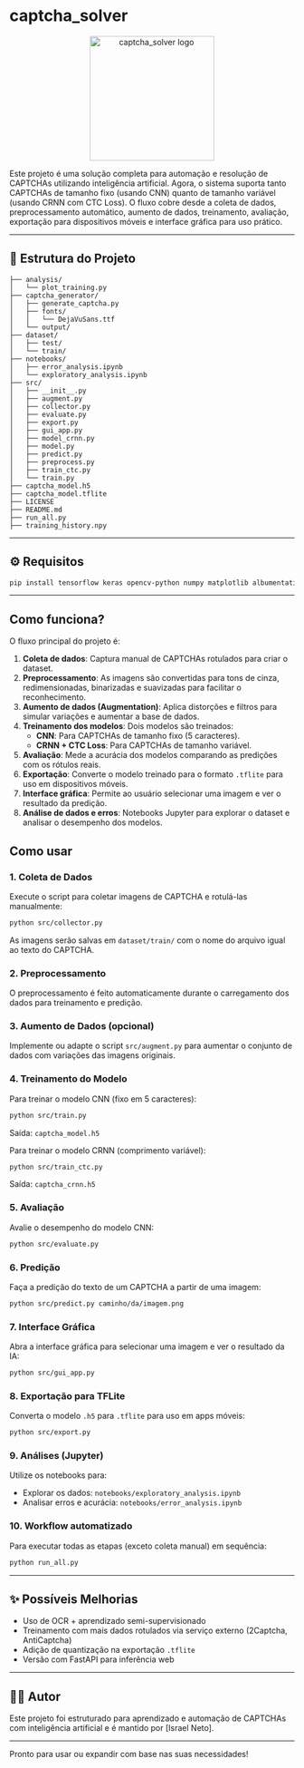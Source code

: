 # captcha_solver

<p align="center">
  <img src="https://user-images.githubusercontent.com/your-github-username/your-repo/main/logo.png" alt="captcha_solver logo" width="220"/>
</p>

Este projeto é uma solução completa para automação e resolução de CAPTCHAs utilizando inteligência artificial. Agora, o sistema suporta tanto CAPTCHAs de tamanho fixo (usando CNN) quanto de tamanho variável (usando CRNN com CTC Loss). O fluxo cobre desde a coleta de dados, preprocessamento automático, aumento de dados, treinamento, avaliação, exportação para dispositivos móveis e interface gráfica para uso prático.

---

## 📁 Estrutura do Projeto
```
├── analysis/
│   └── plot_training.py
├── captcha_generator/
│   ├── generate_captcha.py
│   ├── fonts/
│   │   └── DejaVuSans.ttf
│   └── output/
├── dataset/
│   ├── test/
│   └── train/
├── notebooks/
│   ├── error_analysis.ipynb
│   └── exploratory_analysis.ipynb
├── src/
│   ├── __init__.py
│   ├── augment.py
│   ├── collector.py
│   ├── evaluate.py
│   ├── export.py
│   ├── gui_app.py
│   ├── model_crnn.py
│   ├── model.py
│   ├── predict.py
│   ├── preprocess.py
│   ├── train_ctc.py
│   └── train.py
├── captcha_model.h5
├── captcha_model.tflite
├── LICENSE
├── README.md
├── run_all.py
├── training_history.npy
```

---

## ⚙️ Requisitos
```bash
pip install tensorflow keras opencv-python numpy matplotlib albumentations pillow
```

---

## Como funciona?
O fluxo principal do projeto é:
1. **Coleta de dados**: Captura manual de CAPTCHAs rotulados para criar o dataset.
2. **Preprocessamento**: As imagens são convertidas para tons de cinza, redimensionadas, binarizadas e suavizadas para facilitar o reconhecimento.
3. **Aumento de dados (Augmentation)**: Aplica distorções e filtros para simular variações e aumentar a base de dados.
4. **Treinamento dos modelos**: Dois modelos são treinados:
   - **CNN**: Para CAPTCHAs de tamanho fixo (5 caracteres).
   - **CRNN + CTC Loss**: Para CAPTCHAs de tamanho variável.
5. **Avaliação**: Mede a acurácia dos modelos comparando as predições com os rótulos reais.
6. **Exportação**: Converte o modelo treinado para o formato `.tflite` para uso em dispositivos móveis.
7. **Interface gráfica**: Permite ao usuário selecionar uma imagem e ver o resultado da predição.
8. **Análise de dados e erros**: Notebooks Jupyter para explorar o dataset e analisar o desempenho dos modelos.

## Como usar

### 1. Coleta de Dados
Execute o script para coletar imagens de CAPTCHA e rotulá-las manualmente:
```bash
python src/collector.py
```
As imagens serão salvas em `dataset/train/` com o nome do arquivo igual ao texto do CAPTCHA.

### 2. Preprocessamento
O preprocessamento é feito automaticamente durante o carregamento dos dados para treinamento e predição.

### 3. Aumento de Dados (opcional)
Implemente ou adapte o script `src/augment.py` para aumentar o conjunto de dados com variações das imagens originais.

### 4. Treinamento do Modelo
Para treinar o modelo CNN (fixo em 5 caracteres):
```bash
python src/train.py
```
Saída: `captcha_model.h5`

Para treinar o modelo CRNN (comprimento variável):
```bash
python src/train_ctc.py
```
Saída: `captcha_crnn.h5`

### 5. Avaliação
Avalie o desempenho do modelo CNN:
```bash
python src/evaluate.py
```

### 6. Predição
Faça a predição do texto de um CAPTCHA a partir de uma imagem:
```bash
python src/predict.py caminho/da/imagem.png
```

### 7. Interface Gráfica
Abra a interface gráfica para selecionar uma imagem e ver o resultado da IA:
```bash
python src/gui_app.py
```

### 8. Exportação para TFLite
Converta o modelo `.h5` para `.tflite` para uso em apps móveis:
```bash
python src/export.py
```

### 9. Análises (Jupyter)
Utilize os notebooks para:
- Explorar os dados: `notebooks/exploratory_analysis.ipynb`
- Analisar erros e acurácia: `notebooks/error_analysis.ipynb`

### 10. Workflow automatizado
Para executar todas as etapas (exceto coleta manual) em sequência:
```bash
python run_all.py
```

---

## ✨ Possíveis Melhorias
- Uso de OCR + aprendizado semi-supervisionado
- Treinamento com mais dados rotulados via serviço externo (2Captcha, AntiCaptcha)
- Adição de quantização na exportação `.tflite`
- Versão com FastAPI para inferência web

---

## 👨‍💻 Autor
Este projeto foi estruturado para aprendizado e automação de CAPTCHAs com inteligência artificial e é mantido por [Israel Neto].

---

Pronto para usar ou expandir com base nas suas necessidades!